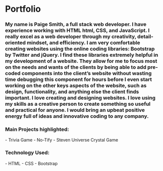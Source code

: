 
<h1>Portfolio</h1>

<h3>My name is Paige Smith, a full stack web developer. I have experience working with HTML html, CSS, and JavaScript. I really excel as a web developer through my creativity, detail-oriented mindset, and efficiency. I am very comfortable creating websites using the online coding libraries: Bootstrap by Twitter and jQuery. I find these libraries extremely helpful in my development of a website. They allow for me to focus most on the needs and wants of the clients by being able to add pre-coded components into the client’s website without wasting time debugging this component for hours before I even start working on the other keys aspects of the website, such as design, functionality, and anything else the client finds important. I love creating and designing websites. I love using my skills as a creative person to create something so useful and practical for anyone. I would bring an upbeat positive energy full of ideas and innovative coding to any company. </h3>

<h3>Main Projects highlighted:</h3>
- Trivia Game
- No-Tify
- Steven Universe Crystal Game

<h3>Technology Used:</h3>
- HTML
- CSS
- Bootstrap

